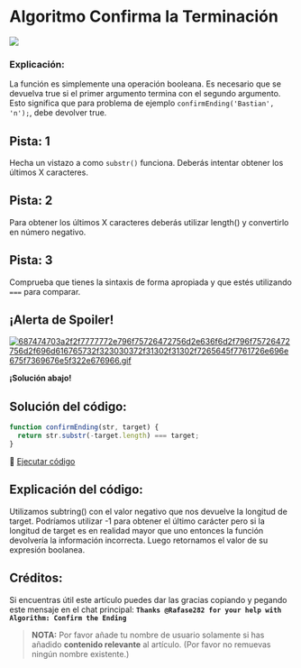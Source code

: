 # Algoritmo Confirma la Terminación

![](http://i.imgur.com/Z7vhddH.jpg)

### Explicación:

La función es simplemente una operación booleana. Es necesario que se devuelva true si el primer argumento termina con el segundo argumento. Esto significa que para problema de ejemplo `confirmEnding('Bastian', 'n');`, debe devolver true.

## Pista: 1

Hecha un vistazo a como `substr()` funciona. Deberás intentar obtener los últimos X caracteres.

## Pista: 2

Para obtener los últimos X caracteres deberás utilizar length() y convertirlo en número negativo.

## Pista: 3

Comprueba que tienes la sintaxis de forma apropiada y que estés utilizando `===` para comparar.

## ¡Alerta de Spoiler!

[![687474703a2f2f7777772e796f75726472756d2e636f6d2f796f75726472756d2f696d616765732f323030372f31302f31302f7265645f7761726e696e675f7369676e5f322e676966.gif](https://files.gitter.im/FreeCodeCamp/Wiki/nlOm/thumb/687474703a2f2f7777772e796f75726472756d2e636f6d2f796f75726472756d2f696d616765732f323030372f31302f31302f7265645f7761726e696e675f7369676e5f322e676966.gif)](https://files.gitter.im/FreeCodeCamp/Wiki/nlOm/687474703a2f2f7777772e796f75726472756d2e636f6d2f796f75726472756d2f696d616765732f323030372f31302f31302f7265645f7761726e696e675f7369676e5f322e676966.gif)

**¡Solución abajo!**

## Solución del código:

```javascript
function confirmEnding(str, target) {
  return str.substr(-target.length) === target;
}
```

:rocket: [Ejecutar código](https://repl.it/CLjU/18)

## Explicación del código:

Utilizamos subtring() con el valor negativo que nos devuelve la longitud de target. Podríamos utilizar -1 para obtener el último carácter pero si la longitud de target es en realidad mayor que uno entonces la función devolvería la información incorrecta. Luego retornamos el valor de su expresión boolanea.

## Créditos:

Si encuentras útil este artículo puedes dar las gracias copiando y pegando este mensaje en el chat principal: **`Thanks @Rafase282 for your help with Algorithm: Confirm the Ending`**

> **NOTA:** Por favor añade tu nombre de usuario solamente si has añadido **contenido relevante** al artículo. (Por favor no remuevas ningún nombre existente.)
